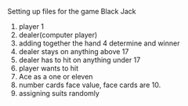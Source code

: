 Setting up files for the game Black Jack

1. player 1
2. dealer(computer player)
3. adding together the hand
4 determine and winner
5. dealer stays on anything above 17
6. dealer has to hit on anything under 17
7. player wants to hit
8. Ace as a one or eleven
9. number cards face value, face cards are 10.
10. assigning suits randomly
